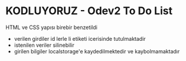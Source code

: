 # KODLUYORUZ - Odev2 To Do List 
HTML ve CSS yapısı birebir benzetildi
- verilen girdiler id lerle li etiketi icerisinde tutulmaktadir
- istenilen veriler silinebilir
- girilen bilgiler localstorage'e kaydedilmektedir ve kaybolmamaktadır